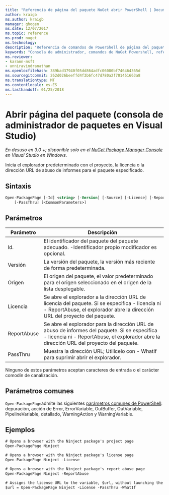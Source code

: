 ```yaml
---
title: "Referencia de página del paquete NuGet abrir PowerShell | Documentos de Microsoft"
author: kraigb
ms.author: kraigb
manager: ghogen
ms.date: 12/07/2017
ms.topic: reference
ms.prod: nuget
ms.technology: 
description: "Referencia de comandos de PowerShell de página del paquete abierto en la consola de administrador de paquetes de NuGet en Visual Studio."
keywords: "Consola de administrador, comandos de NuGet Powershell, referencia de NuGet Powershell, Abrir página del paquete del paquete NuGet"
ms.reviewer:
- karann-msft
- unniravindranathan
ms.openlocfilehash: 389bad37940f05dd864adfc06080bf746464365d
ms.sourcegitcommit: 262d026beeffd4f3b6fc47d780a2f701451663a8
ms.translationtype: MT
ms.contentlocale: es-ES
ms.lasthandoff: 01/25/2018
---
```

# <a name="open-packagepage-package-manager-console-in-visual-studio"></a>Abrir página del paquete (consola de administrador de paquetes en Visual Studio)

*En desuso en 3.0 +; disponible solo en el [NuGet Package Manager Console](Package-Manager-Console.md) en Visual Studio en Windows.*

Inicia el explorador predeterminado con el proyecto, la licencia o la dirección URL de abuso de informes para el paquete especificado.

## <a name="syntax"></a>Sintaxis

```ps
Open-PackagePage [-Id] <string> [-Version] [-Source] [-License] [-ReportAbuse]
    [-PassThru] [<CommonParameters>]
```

## <a name="parameters"></a>Parámetros

| Parámetro | Descripción |
| --- | --- |
| Id. | El identificador del paquete del paquete adecuado. -Identificador propio modificador es opcional. |
| Versión | La versión del paquete, la versión más reciente de forma predeterminada. |
| Origen | El origen del paquete, el valor predeterminado para el origen seleccionado en el origen de la lista desplegable. |
| Licencia | Se abre el explorador a la dirección URL de licencia del paquete. Si se especifica - licencia ni - ReportAbuse, el explorador abre la dirección URL del proyecto del paquete. |
| ReportAbuse | Se abre el explorador para la dirección URL de abuso de informes del paquete. Si se especifica - licencia ni - ReportAbuse, el explorador abre la dirección URL del proyecto del paquete. |
| PassThru | Muestra la dirección URL; Utilícelo con - WhatIf para suprimir abrir el explorador. |

Ninguno de estos parámetros aceptan caracteres de entrada o el carácter comodín de canalización.

## <a name="common-parameters"></a>Parámetros comunes

`Open-PackagePage`admite las siguientes [parámetros comunes de PowerShell](http://go.microsoft.com/fwlink/?LinkID=113216): depuración, acción de Error, ErrorVariable, OutBuffer, OutVariable, PipelineVariable, detallado, WarningAction y WarningVariable.

## <a name="examples"></a>Ejemplos

```ps
# Opens a browser with the Ninject package's project page
Open-PackagePage Ninject

# Opens a browser with the Ninject package's license page
Open-PackagePage Ninject -License

# Opens a browser with the Ninject package's report abuse page  
Open-PackagePage Ninject -ReportAbuse

# Assigns the license URL to the variable, $url, without launching the browser
$url = Open-PackagePage Ninject -License -PassThru -WhatIf
```